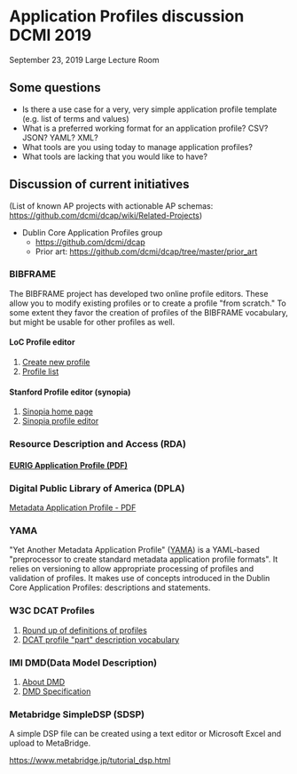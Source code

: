 # Application Profiles discussion DCMI 2019

September 23, 2019
Large Lecture Room

## Some questions

- Is there a use case for a very, very simple application profile
template (e.g. list of terms and values)
- What is a preferred working format for an application profile? CSV?
JSON? YAML? XML?
- What tools are you using today to manage application profiles?
- What tools are lacking that you would like to have?

## Discussion of current initiatives
(List of known AP projects with actionable AP schemas: https://github.com/dcmi/dcap/wiki/Related-Projects)

* Dublin Core Application Profiles group
  * https://github.com/dcmi/dcap
  * Prior art: https://github.com/dcmi/dcap/tree/master/prior_art

### BIBFRAME

The BIBFRAME project has developed two online profile editors. These allow you to modify existing profiles or to create a profile "from scratch." To some extent they favor the creation of profiles of the BIBFRAME vocabulary, but might be usable for other profiles as well.

#### LoC Profile editor
  1. [Create new profile](http://bibframe.org/profile-edit/#/profile/create)
  1. [Profile list](http://bibframe.org/profile-edit/#/profile/list)

#### Stanford Profile editor (synopia)
1. [Sinopia home page](https://sinopia.io/)
2. [Sinopia profile editor](https://profile-editor.sinopia.io/#/profile/sinopia)

### Resource Description and Access (RDA)

#### [EURIG Application Profile (PDF)](https://d-nb.info/1186104252/34)

### Digital Public Library of America (DPLA)
[Metadata Application Profile - PDF](https://pro.dp.la/hubs/metadata-application-profile)

### YAMA
"Yet Another Metadata Application Profile" ([YAMA](https://nishad.github.io/yama/spec/latest/)) is a YAML-based "preprocessor to create standard metadata application profile formats". It relies on versioning to allow appropriate processing of profiles and validation of profiles. It makes use of concepts introduced in the Dublin Core Application Profiles: descriptions and statements. 

### W3C DCAT Profiles

1. [Round up of definitions of profiles](https://www.w3.org/2017/dxwg/wiki/ProfileContext)
1. [DCAT profile "part" description vocabulary](https://w3c.github.io/dxwg/profilesont/)

### IMI DMD(Data Model Description) 

1. [About DMD](https://imi.go.jp/goi/datamodel-about/)
2. [DMD Specification](https://imi.go.jp/contents/2019/02/DMDSpecification_V301_20190228.pdf)

### Metabridge SimpleDSP (SDSP)

A simple DSP file can be created using a text editor or Microsoft Excel and upload to MetaBridge.

https://www.metabridge.jp/tutorial_dsp.html

